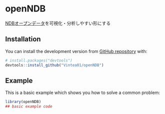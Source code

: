 
<!-- README.md is generated from README.Rmd. Please edit that file -->

# openNDB

<!-- badges: start -->

<!-- badges: end -->

[NDBオープンデータ](https://www.mhlw.go.jp/stf/seisakunitsuite/bunya/0000177182.html)を可視化・分析しやすい形にする

## Installation

<!--  
You can install the released version of openNDB from [CRAN](https://CRAN.R-project.org) with:

``` r
install.packages("openNDB")

```
-->

You can install the development version from [GitHub
repository](https://github.com/Vintea01/openNDB) with:

``` r
# install.packages("devtools")
devtools::install_github("Vintea01/openNDB")
```

## Example

This is a basic example which shows you how to solve a common problem:

``` r
library(openNDB)
## basic example code
```
